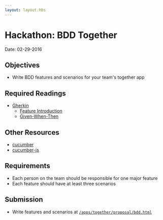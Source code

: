 ```yaml
---
layout: layout.hbs
---
```


# Hackathon: BDD Together

Date: 02-29-2016

## Objectives

* Write BDD features and scenarios for your team's together app

## Required Readings

* [Gherkin](https://github.com/cucumber/cucumber/wiki/Gherkin)
  * [Feature Introduction](https://github.com/cucumber/cucumber/wiki/Feature-Introduction)
  * [Given-When-Then](https://github.com/cucumber/cucumber/wiki/Given-When-Then)

## Other Resources
* [cucumber](https://cucumber.io/)
* [cucumber-js](https://github.com/cucumber/cucumber-js)

## Requirements
* Each person on the team should be responsible for one major feature
* Each feature should have at least three scenarios

## Submission
* Write features and scenarios at [`/apps/together/proposal/bdd.html`](/apps/together/proposal/bdd.html)
